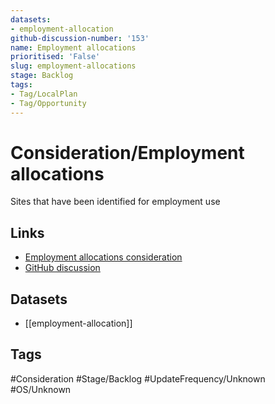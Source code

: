```yaml
---
datasets:
- employment-allocation
github-discussion-number: '153'
name: Employment allocations
prioritised: 'False'
slug: employment-allocations
stage: Backlog
tags:
- Tag/LocalPlan
- Tag/Opportunity
---
```


# Consideration/Employment allocations

Sites that have been identified for employment use

## Links

* [Employment allocations consideration](https://design.planning.data.gov.uk/planning-consideration/employment-allocations)
* [GitHub discussion](https://github.com/digital-land/data-standards-backlog/discussions/153)

## Datasets

* [[employment-allocation]]

## Tags

#Consideration #Stage/Backlog #UpdateFrequency/Unknown #OS/Unknown